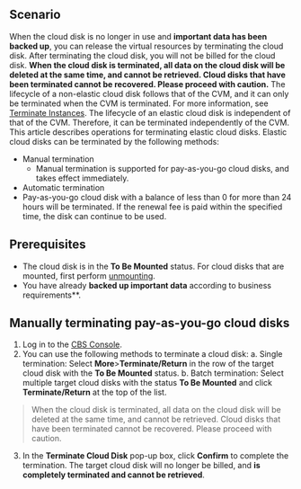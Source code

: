 ## Scenario
When the cloud disk is no longer in use and **important data has been backed up**, you can release the virtual resources by terminating the cloud disk. After terminating the cloud disk, you will not be billed for the cloud disk. **When the cloud disk is terminated, all data on the cloud disk will be deleted at the same time, and cannot be retrieved. Cloud disks that have been terminated cannot be recovered. Please proceed with caution.**
The lifecycle of a non-elastic cloud disk follows that of the CVM, and it can only be terminated when the CVM is terminated. For more information, see [Terminate Instances](https://intl.cloud.tencent.com/document/product/213/4930).
The lifecycle of an elastic cloud disk is independent of that of the CVM. Therefore, it can be terminated independently of the CVM. This article describes operations for terminating elastic cloud disks.
Elastic cloud disks can be terminated by the following methods:

- Manual termination
  - Manual termination is supported for pay-as-you-go cloud disks, and takes effect immediately. 
- Automatic termination
 - Pay-as-you-go cloud disk with a balance of less than 0 for more than 24 hours will be terminated. If the renewal fee is paid within the specified time, the disk can continue to be used.

## Prerequisites
- The cloud disk is in the **To Be Mounted** status. For cloud disks that are mounted, first perform [unmounting](https://intl.cloud.tencent.com/document/product/362/32400).
- You have already **backed up important data** according to business requirements**.

## Manually terminating pay-as-you-go cloud disks
1. Log in to the [CBS Console](https://console.cloud.tencent.com/cvm/cbs).
2. You can use the following methods to terminate a cloud disk:
    a. Single termination: Select **More**>**Terminate/Return** in the row of the target cloud disk with the **To Be Mounted** status.
    b. Batch termination: Select multiple target cloud disks with the status **To Be Mounted** and click **Terminate/Return** at the top of the list.

>When the cloud disk is terminated, all data on the cloud disk will be deleted at the same time, and cannot be retrieved. Cloud disks that have been terminated cannot be recovered. Please proceed with caution.
>
3. In the **Terminate Cloud Disk** pop-up box, click **Confirm** to complete the termination.
 The target cloud disk will no longer be billed, and **is completely terminated and cannot be retrieved**.

